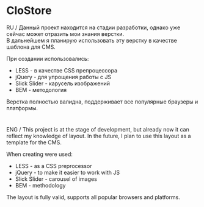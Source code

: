 # CloStore

RU / 
Данный проект находится на стадии разработки, однако уже сейчас может отразить мои знания верстки.  
В дальнейшем я планирую использовать эту верстку в качестве шаблона для CMS. 

При создании использовались: 
* LESS - в качестве CSS препроцессора 
* jQuery - для упрощения работы с JS 
* Slick Slider - карусель изображений 
* BEM - методология 

Верстка полностью валидна, поддерживает все популярные браузеры и платформы. 

#

ENG /
This project is at the stage of development, but already now it can reflect my knowledge of layout.
In the future, I plan to use this layout as a template for the CMS.

When creating were used:
* LESS - as a CSS preprocessor
* jQuery - to make it easier to work with JS
* Slick Slider - carousel of images
* BEM - methodology

The layout is fully valid, supports all popular browsers and platforms.
